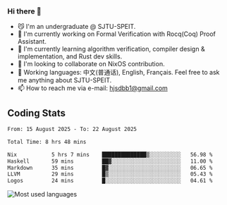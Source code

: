 ### Hi there 👋

<!--
**definfo/definfo** is a ✨ _special_ ✨ repository because its `README.md` (this file) appears on your GitHub profile.

Here are some ideas to get you started:

- 🔭 I’m currently working on ...
- 🌱 I’m currently learning ...
- 👯 I’m looking to collaborate on ...
- 🤔 I’m looking for help with ...
- 💬 Ask me about ...
- 📫 How to reach me: ...
- 😄 Pronouns: ...
- ⚡ Fun fact: ...
-->

- 😼 I'm an undergraduate @ SJTU-SPEIT.
- 🔭 I'm currently working on Formal Verification with Rocq(Coq) Proof Assistant.
- 🌱 I'm currently learning algorithm verification, compiler design & implementation, and Rust dev skills.
- 👯 I'm looking to collaborate on NixOS contribution.
- 💬 Working languages: 中文(普通话), English, Français. Feel free to ask me anything about SJTU-SPEIT.
- 📫 How to reach me via e-mail: hjsdbb1@gmail.com

## Coding Stats

<!--START_SECTION:waka-->

```txt
From: 15 August 2025 - To: 22 August 2025

Total Time: 8 hrs 48 mins

Nix           5 hrs 7 mins    ██████████████▒░░░░░░░░░░   56.98 %
Haskell       59 mins         ██▓░░░░░░░░░░░░░░░░░░░░░░   11.00 %
Markdown      35 mins         █▓░░░░░░░░░░░░░░░░░░░░░░░   06.65 %
LLVM          29 mins         █▒░░░░░░░░░░░░░░░░░░░░░░░   05.43 %
Logos         24 mins         █░░░░░░░░░░░░░░░░░░░░░░░░   04.61 %
```

<!--END_SECTION:waka-->

![Most used languages](https://github-readme-stats.vercel.app/api/top-langs/?username=definfo&layout=donut&theme=dracula&exclude_repo=xv6-labs-2023)
